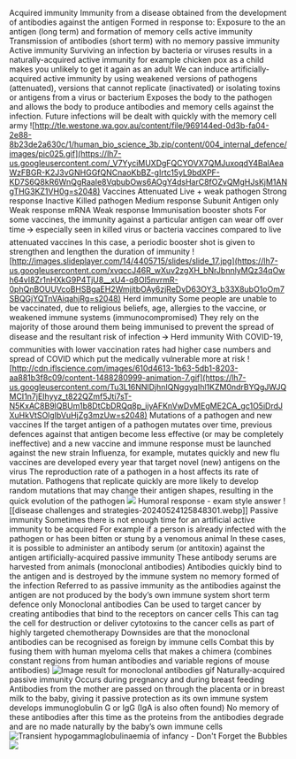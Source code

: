 Acquired immunity
	Immunity from a disease obtained from the development of antibodies against the antigen
	Formed in response to:
		Exposure to the an antigen (long term) and formation of memory cells 
			active immunity
		Transmission of antibodies (short term) with no memory
			 passive immunity
	Active immunity
		Surviving an infection by bacteria or viruses results in a naturally-acquired active immunity 
			for example chicken pox as a child makes you unlikely to get it again as an adult
		We can induce artificially-acquired active immunity by using weakened versions of pathogens (attenuated), versions that cannot replicate (inactivated) or isolating toxins or antigens from a virus or bacterium 
		Exposes the body to the pathogen and allows the body to produce antibodies and memory cells against the infection. Future infections will be dealt with quickly with the memory cell army
		![http://tle.westone.wa.gov.au/content/file/969144ed-0d3b-fa04-2e88-8b23de2a630c/1/human_bio_science_3b.zip/content/004_internal_defence/images/pic025.gif](https://lh7-us.googleusercontent.com/_V7YyciMUXDgFQCYOVX7QMJuxoqdY4BalAeaWzFBGR-K2J3vGNHGGfQNCnaoKbBZ-gIrtc15yL9bdXPF-KD7S6Q8kR6WnQgRaaIe8VqbubOws6AOgY4dsHarC8fOZvQMgHJsKjM1ANgTHG3KZ1VH0g=s2048)
		 Vaccines
			Attenuated
				Live + weak pathogen
				Strong response
			Inactive
				Killed pathogen
				Medium response
			Subunit
				Antigen only
				Weak response
			mRNA
				Weak response
			Immunisation booster shots
				For some vaccines, the immunity against a particular antigen can wear off over time 🡪 especially seen in killed virus or bacteria vaccines compared to live attenuated vaccines 
				In this case, a periodic booster shot is given to strengthen and lengthen the duration of immunity
				![http://images.slideplayer.com/14/4405715/slides/slide_17.jpg](https://lh7-us.googleusercontent.com/xvqccJ46R_wXuv2zgXH_bNrJbnnlyMQz34qOwh64vI8Zr1nHXkG9P4TjU8__xU4-q8Ol5nvrmR-0phQnBOUUVcoBHSBgaEH2WmjjtbOAy6zjReDvD63OY3_b33X8ubO1oOm7SBQGjYQTnVAiqahjRg=s2048)
		Herd immunity
			Some people are unable to be vaccinated, due to religious beliefs, age, allergies to the vaccine, or weakened immune systems (immunocompromised)
			They rely on the majority of those around them being immunised to prevent the spread of disease and the resultant risk of infection 🡪 Herd immunity
			With COVID-19, communities with lower vaccination rates had higher case numbers and spread of COVID which put the medically vulnerable more at risk
			![http://cdn.iflscience.com/images/610d4613-1b63-5db1-8203-aa881b3f8c09/content-1488280999-animation-7.gif](https://lh7-us.googleusercontent.com/Tu3L16NNlDjhnIQNggyqIhl1KZM0ndrBYQgJWJQMCI1n7jEIhyyz_t822QZmf5Jti7sT-N5KxAC8B9lQBUm1b8DtCbDRQq8p_ijyAFKnVwDvMEgME2CA_gc1O5iDrdJXuHkVtSOlgIbVuHjZg3mzUw=s2048)
		Mutations of a pathogen and new vaccines
			If the target antigen of a pathogen mutates over time, previous defences against that antigen become less effective (or may be completely ineffective) and a new vaccine and immune response must be launched against the new strain
			Influenza, for example, mutates quickly and new flu vaccines are developed every year that target novel (new) antigens on the virus
			The reproduction rate of a pathogen in a host affects its rate of mutation. Pathogens that replicate quickly are more likely to develop random mutations that may change their antigen shapes, resulting in the quick evolution of the pathogen
			![](https://lh7-us.googleusercontent.com/Dj2_sEseeQI8AJdsXUa3vP55GdkMALOKQWR65uk3y4Jxo0ssbNsDCYf0TNrUQtrShkwT6oci_lAbPUXyk6kZddmd172ZJVgqPEEdeU9ppIhgblA6XPZyoYfSjismsMeKzUGXB_IXbXxSsHpOlS_yNg=s2048)
		Humoral response - exam style answer
			![[disease challenges and strategies-20240524125848301.webp]]
	Passive immunity
		Sometimes there is not enough time for an artificial active immunity to be acquired
		For example if a person is already infected with the pathogen or has been bitten or stung by a venomous animal
		In these cases, it is possible to administer an antibody serum (or antitoxin) against the antigen 
			artificially-acquired passive immunity
		These antibody serums are harvested from animals (monoclonal antibodies)
		Antibodies quickly bind to the antigen and is destroyed by the immune system 
			no memory formed of the infection
		Referred to as passive immunity as the antibodies against the antigen are not produced by the body’s own immune system 
			 short term defence only
		Monoclonal antibodies
			Can be used to target cancer by creating antibodies that bind to the receptors on cancer cells
			This can tag the cell for destruction or deliver cytotoxins to the cancer cells as part of highly targeted chemotherapy
			Downsides are that the monoclonal antibodies can be recognised as foreign by immune cells
			Combat this by fusing them with human myeloma cells that makes a chimera (combines constant regions from human antibodies and variable regions of mouse antibodies)
			![Image result for monoclonal antibodies gif](https://lh7-us.googleusercontent.com/Q53zDjCkvScdOjnFcaXK4bTOhMqbnqC539QGEq2_FuLJeZTiCJGBn81KmkSpoioXZRRz00EPpWvJF2Q0vKsTaVTMkFvxAsxeoOMYMvAFoFqDXrkTn2ZwweIxkVLoIF9nR5TmCyE2NuVHG8fNYRDj_Q=s2048)
		Naturally-acquired passive immunity
			Occurs during pregnancy and during breast feeding
			Antibodies from the mother are passed on through the placenta or in breast milk to the baby, giving it passive protection as its own immune system develops
				 immunoglobulin G or IgG (IgA is also often found)
			No memory of these antibodies after this time as the proteins from the antibodies degrade and are no made naturally by the baby’s own immune cells
			![Transient hypogammaglobulinaemia of infancy - Don't Forget the Bubbles](https://lh7-us.googleusercontent.com/miPZJN0kMEHyrVhkvOkcc7W8QNSUxPy-6Jr3NWZPPw3PN_I_sAxxmyXmDf6gW424MSW1iRcD3uJou7u5mBjJpRihDfSdQcZZZGLw5RD4IzxGlVeZxp1yQICmbfEVq-o12QwNx82KRF1rOiEkVHCTmQ=s2048)
			![](https://lh7-us.googleusercontent.com/4gWdPNsOhst_eBVWPBTKfbRqWMvJ9AhfJFwnvO0_TO-YUMfxMg6E3bM6_oHuVxpKOd36Lr8iqe6isedFpLAhhT-wO0V8zQRL3pQFrJLR3qINAxeG-6uWbYR_yq1SzON5-vrpK_o8Oj7oNbubURv2_g=s2048)


